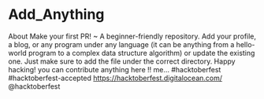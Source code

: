 # Add_Anything
About Make your first PR! ~ A beginner-friendly repository. Add your profile, a blog, or any program under any language (it can be anything from a hello-world program to a complex data structure algorithm) or update the existing one. Just make sure to add the file under the correct directory. Happy hacking! you can contribute anything here !! me…  #hacktoberfest #hacktoberfest-accepted
https://hacktoberfest.digitalocean.com/ 
@hacktoberfest
